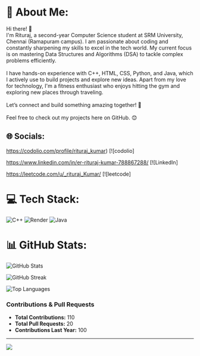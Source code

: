 # 💫 About Me:
Hi there! 👋<br>I'm Rituraj, a second-year Computer Science student at SRM University, Chennai (Ramapuram campus). I am passionate about coding and constantly sharpening my skills to excel in the tech world. My current focus is on mastering Data Structures and Algorithms (DSA) to tackle complex problems efficiently.<br><br>I have hands-on experience with C++, HTML, CSS, Python, and Java, which I actively use to build projects and explore new ideas. Apart from my love for technology, I'm a fitness enthusiast who enjoys hitting the gym and exploring new places through traveling.<br><br>Let’s connect and build something amazing together! 🚀<br><br>Feel free to check out my projects here on GitHub. 😊


## 🌐 Socials:
https://codolio.com/profile/rituraj_kumar) [![codolio] 

https://www.linkedin.com/in/er-rituraj-kumar-788867288/ [![LinkedIn]

https://leetcode.com/u/_rituraj_Kumar/ [![leetcode]
# 💻 Tech Stack:
![C++](https://img.shields.io/badge/c++-%2300599C.svg?style=for-the-badge&logo=c%2B%2B&logoColor=white) ![Render](https://img.shields.io/badge/Render-%46E3B7.svg?style=for-the-badge&logo=render&logoColor=white) ![Java](https://img.shields.io/badge/java-%23ED8B00.svg?style=for-the-badge&logo=openjdk&logoColor=white)
# 📊 GitHub Stats:
![GitHub Stats](https://github-readme-stats.vercel.app/api?username=riturajkumar01&theme=dark&hide_border=false&include_all_commits=false&count_private=false)

![GitHub Streak](https://github-readme-streak-stats.herokuapp.com/?user=riturajkumar01&theme=dark&hide_border=false)

![Top Languages](https://github-readme-stats.vercel.app/api/top-langs/?username=riturajkumar01&theme=dark&hide_border=false&include_all_commits=false&count_private=false&layout=compact)

### Contributions & Pull Requests

- **Total Contributions:** 110
- **Total Pull Requests:** 20
- **Contributions Last Year:** 100

---
[![](https://visitcount.itsvg.in/api?id=riturajkumar01&icon=0&color=0)](https://visitcount.itsvg.in)

<!-- Proudly created with GPRM ( https://gprm.itsvg.in ) -->
